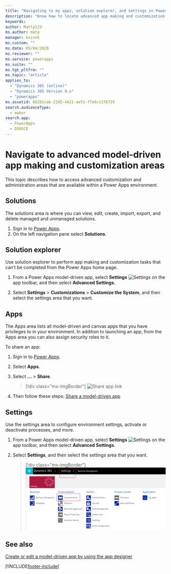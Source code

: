 ```yaml
---
title: "Navigating to my apps, solution explorer, and settings in Power Apps | Microsoft Docs"
description: "Know how to locate advanced app making and customization areas in Power Apps"
keywords: 
author: Mattp123
ms.author: matp
manager: kvivek
ms.custom: ""
ms.date: 05/04/2020
ms.reviewer: ""
ms.service: powerapps
ms.suite: ""
ms.tgt_pltfrm: ""
ms.topic: "article"
applies_to: 
  - "Dynamics 365 (online)"
  - "Dynamics 365 Version 9.x"
  - "powerapps"
ms.assetid: 60281cab-23d5-4421-ae51-f7e6c1176729
search.audienceType: 
  - maker
search.app: 
  - PowerApps
  - D365CE
---
```


# Navigate to advanced model-driven app making and customization areas

This topic describes how to access advanced customization and administration areas that are available within a Power Apps environment.

## Solutions
The solutions area is where you can view, edit, create, import, export, and delete managed and unmanaged solutions. 

1.	Sign in to [Power Apps](https://make.powerapps.com/?utm_source=padocs&utm_medium=linkinadoc&utm_campaign=referralsfromdoc).
2.	On the left navigation pane select **Solutions**. 

## Solution explorer
Use solution explorer to perform app making and customization tasks that can’t be completed from the Power Apps home page.

1.	From a Power Apps model-driven app, select **Settings** ![Settings](../model-driven-apps/media/powerapps-gear.png) on the app toolbar, and then select **Advanced Settings**. 

2.	Select **Settings** > **Customizations** > **Customize the System**, and then select the settings area that you want.

## Apps
The Apps area lists all model-driven and canvas apps that you have privileges to in your environment. In addition to launching an app, from the Apps area you can also assign security roles to it. 

To share an app:
1.	Sign in to [Power Apps](https://make.powerapps.com/?utm_source=padocs&utm_medium=linkinadoc&utm_campaign=referralsfromdoc).

2.  Select **Apps**.
 
3.  Select **…** > **Share**. 

    > [!div class="mx-imgBorder"] 
    > ![Share app link](media/share-link.png) 

4. Then follow these steps: [Share a model-driven app](./share-model-driven-app.md#preview-share-a-model-driven-app)
 
## Settings
Use the settings area to configure environment settings, activate or deactivate processes, and more. 

1.  From a Power Apps model-driven app, select **Settings** ![Settings](../model-driven-apps/media/powerapps-gear.png) on the app toolbar, and then select **Advanced Settings**.

2.  Select **Settings**, and then select the settings area that you want.

    > [!div class="mx-imgBorder"] 
    > ![Settings areas](media/settings-areas.png) 

## See also
[Create or edit a model-driven app by using the app designer](create-edit-app.md)


[!INCLUDE[footer-include](../../includes/footer-banner.md)]

